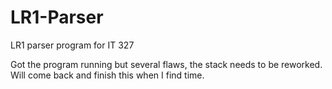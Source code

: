 # LR1-Parser
LR1 parser program for IT 327


Got the program running but several flaws, the stack needs to be reworked. Will come back and finish this when I find time.

